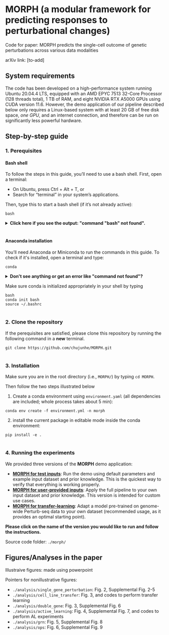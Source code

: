 # MORPH (a modular framework for predicting responses to perturbational changes)

Code for paper: MORPH predicts the single-cell outcome of genetic perturbations across various data modalities

arXiv link: [to-add]

## System requirements
The code has been developed on a high-performance system running Ubuntu 20.04.4 LTS, equipped with an AMD EPYC 7513 32-Core Processor (128 threads total), 1 TB of RAM, and eight NVIDIA RTX A5000 GPUs using CUDA version 11.6. However, the demo application of our pipeline described below only requires a Linux-based system with at least 20 GB of free disk space, *one GPU*, and an internet connection, and therefore can be run on significantly less powerful hardware.

## Step-by-step guide

### 1. Perequisites

#### Bash shell
To follow the steps in this guide, you’ll need to use a bash shell. First, open a terminal:
- On Ubuntu, press Ctrl + Alt + T, or
- Search for “terminal” in your system’s applications.

Then, type this to start a bash shell (if it’s not already active):
```
bash
```

<details>
<summary><b>
Click here if you see the output: "command "bash" not found".
</b></summary>
 
 Please install ``bash`` as described in the output of your system e.g. via
 ```
 sudo apt-get update
 sudo apt-get install bash
 ```
</details>

#

#### Anaconda installation

You’ll need Anaconda or Miniconda to run the commands in this guide.
To check if it's installed, open a terminal and type:
```
conda
```

<details> <summary><b>
Don't see anything or get an error like "command not found"?
</b></summary>
That means Anaconda or Miniconda is not installed yet. 

To install Miniconda:
1. Open a new terminal.
2. Copy and paste the following commands **one by one**:
```
bash
mkdir -p ~/miniconda3
wget https://repo.anaconda.com/miniconda/Miniconda3-latest-Linux-x86_64.sh -O ~/miniconda3/miniconda.sh
bash ~/miniconda3/miniconda.sh -b -u -p ~/miniconda3
rm -rf ~/miniconda3/miniconda.sh
~/miniconda3/bin/conda init bash
```
This will install Miniconda using the default settings.

If you encounter any issues, please refer to the official installation guide which can be found [here](https://docs.conda.io/en/latest/miniconda.html#installing).

> [!WARNING]
> You need to close the terminal and open a **new** one to complete the installation

</details>

Make sure conda is initialized appropriately in your shell by typing

```
bash
conda init bash
source ~/.bashrc
```

# 

<!-- #### Install pytorch
1. **Create a new conda environment**:
   ```
   conda create -n morph python=3.11
   conda activate morph
   ```
2. Check the cuda version by running `nvcc --version` or `ls /usr/local/ | grep cuda`. 
3. Go to the [pytorch webpage](https://pytorch.org/get-started/previous-versions/) and search for the matching CUDA version. Copy and run the suggested command.
4. To test the installation, run `python` and type:
    ```
    import torch
    print(torch.__version__)
    print(torch.cuda.is_available())  # Should return True if CUDA is properly configured
    ``` -->

### 2. Clone the repository

If the perequisites are satisfied, please clone this repository by running the following command in a **new** terminal.
```
git clone https://github.com/chujunhe/MORPH.git
```

# 

### 3. Installation

Make sure you are in the root directory (i.e., `MORPH/`) by typing `cd MORPH`. 

Then follow the two steps illustrated below

1. Create a conda environment using `environment.yaml` (all dependencies are included; whole process takes about 5 min):
```
conda env create -f environment.yml -n morph
```
2. install the current package in editable mode inside the conda environment:
```
pip install -e .
```

#

### 4. Running the experiments

We provided three versions of the **MORPH** demo application: 
- [**MORPH for test inputs**](test_demo.md): Run the demo using default parameters and example input dataset and prior knowledge. This is the quickest way to verify that everything is working properly.
- [**MORPH for user-provided inputs**](user_demo.md): Apply the full pipeline to your own input dataset and prior knowledge. This version is intended for custom use cases.
- [**MORPH for transfer-learning**](transfer_demo.md): Adapt a model pre-trained on genome-wide Perturb-seq data to your own dataset (recommended usage, as it provides an optimal starting point).

**Please click on the name of the version you would like to run and follow the instructions.**

Source code folder: `./morph/`

## Figures/Analyses in the paper

Illustraive figures: made using powerpoint

Pointers for nonillustrative figures:

- `./analysis/single_gene_perturbation`: Fig. 2, Supplemental Fig. 2-5
- `./analysis/cell_line_transfer`: Fig. 3, and codes to perform transfer learning
- `./analysis/double_gene`: Fig. 3, Supplemental Fig. 6
- `./analysis/active_learning`: Fig. 4, Supplemental Fig. 7, and codes to perform AL experiments
- `./analysis/grn`: Fig. 5, Supplemental Fig. 8
- `./analysis/ops`: Fig. 6, Supplemental Fig. 9

